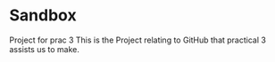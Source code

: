 # Sandbox
Project for prac 3
This is the Project relating to GitHub that practical 3 assists us to make.

